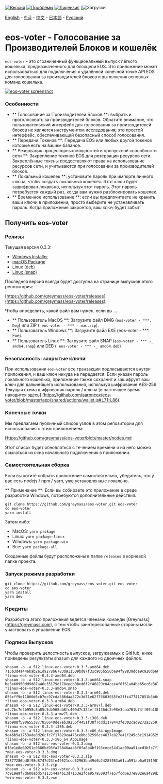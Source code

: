 [![Версия](https://img.shields.io/github/release/greymass/eos-voter/all.svg)](https://github.com/greymass/eos-voter/releases)
[![Проблемы](https://img.shields.io/github/issues/greymass/eos-voter.svg)](https://github.com/greymass/eos-voter/issues)
[![Лицензия](https://img.shields.io/badge/license-MIT-blue.svg)](https://raw.githubusercontent.com/greymass/eos-voter/master/LICENSE)
[![Загрузки](https://img.shields.io/github/downloads/greymass/eos-voter/total.svg)

[English](https://github.com/greymass/eos-voter/blob/master/README.md) - [한글](https://github.com/greymass/eos-voter/blob/master/README.kr.md) - [中文](https://github.com/greymass/eos-voter/blob/master/README.zh.md) - [日本語](https://github.com/greymass/eos-voter/blob/master/README.ja.md) - [Русский](https://github.com/greymass/eos-voter/blob/master/README.ru.md)

# eos-voter - Голосование за Производителей Блоков и кошелёк

`eos-voter` - это ограниченный функциональный выпуск лёгкого кошелька, предназначенного для блокцепи EOS. Это приложение может использоваться для подключения к удалённой конечной точке API EOS для голосования за производителей блоков и выполнения основных команд кошелька.


[![eos-voter screenshot](https://raw.githubusercontent.com/greymass/eos-voter/master/eos-voter.png)](https://raw.githubusercontent.com/greymass/eos-voter/master/eos-voter.png)

### Особенности

- ** Голосование за Производителей Блоков **: выбрать и проголосовать за производителей блоков. Обратите внимание, что пользовательский интерфейс для голосования за производителей блоков не является инструментом исследования; это простой интерфейс, обеспечивающий безопасный способ голосования.
- ** Передачи Токенов **: Передача EOS или любых другой токенов которые есть на вашем балансе.
- ** Резервация процессорных мощностей и пропускной способности сети **: Закрепление токенов EOS для резервации ресурсов сети. Закреплённые токены предоставляют права на использование ресурсов сети, и учитываются при голосовании за производителей блоков.
- ** Локальный кошелек **: установите пароль при импорте личного ключа, чтобы создать локальный кошелёк. Этот ключ будет зашифрован локально, используя этот пароль. Этот пароль потребуется каждый раз, когда вам нужно разблокировать кошелек.
- ** Временное использование **: если вы предпочитаете не хранить ваши ключи в приложении, просто выберите не устанавливать пароль. Когда приложение закроется, ваш ключ будет забыт.

## Получить eos-voter

### Релизы

Текущая версия 0.3.3:

- [Windows Installer](https://github.com/greymass/eos-voter/releases/download/v0.3.3/win-eos-voter-0.3.3.exe)
- [macOS Package](https://github.com/greymass/eos-voter/releases/download/v0.3.3/mac-eos-voter-0.3.3.dmg)
- [Linux (deb)](https://github.com/greymass/eos-voter/releases/download/v0.3.3/linux-eos-voter-0.3.3-amd64.deb)
- [Linux (snap)](https://github.com/greymass/eos-voter/releases/download/v0.3.3/linux-eos-voter-0.3.3-amd64.snap)

Последняя версия всегда будет доступна на странице выпусков этого репозитория:

[https://github.com/greymass/eos-voter/releases](https://github.com/greymass/eos-voter/releases)

Чтобы определить, какой файл вам нужен, если вы ...

- ** Пользователь MacOS **: Загрузите файл DMG (`eos-voter - ***. Dmg`) или ZIP (` eos-voter - *** - mac.zip`).
- ** Пользователь Windows **: Загрузите файл EXE (eos-voter - ***. Exe).
- ** Пользователь Linux **: Загрузите файл SNAP (`eos-voter - *** -_ amd64.snap`) или DEB (` eos-voter - *** -_ amd64.deb`)

### Безопасность: закрытые ключи

При использовании `eos-voter` все транзакции подписываются внутри приложения, и ваш ключ никуда не передается. Если указан пароль локального кошелька, приложение также сохранит и зашифрует ваш ключ для дальнейшего использования, используя шифрование AES-256. Текущая схема шифрования пароля / ключа [в настоящее время находится здесь] (https://github.com/aaroncox/eos-voter/blob/master/app/shared/actions/wallet.js#L71-L86).

### Конечные точки

Мы предлагаем публичный список узлов в этом репозитории для использования с этим приложением:

[Https://github.com/greymass/eos-voter/blob/master/nodes.md](https://github.com/greymass/eos-voter/blob/master/nodes.md)

Этот список будет обновляться с течением времени и на него можно ссылаться из окна начального подключения в приложении.

### Самостоятельная сборка

Если вы хотите собрать приложение самостоятельно, убедитесь, что у вас есть nodejs / npm / yarn, уже установленные локально.

** Примечание **: Если вы собираете это приложение в среде разработки Windows, потребуются дополнительные действия.

```
git clone https://github.com/greymass/eos-voter.git eos-voter
cd eos-voter
yarn install
```

Затем либо:

- MacOS: `yarn package`
- Linux: `yarn package-linux`
- Windows: `yarn package-win`
- Все: `yarn package-all`

Созданные файлы будут расположены в папке `releases` в корневой папке проекта.

### Запуск режима разработки

```
git clone https://github.com/greymass/eos-voter.git eos-voter
cd eos-voter
yarn install
yarn dev
```

### Кредиты

Разработка этого приложения ведется членами команды [Greymass] (https://greymass.com), с тем чтобы заинтересованные стороны могли участвовать в управлении EOS.

### Подписи Выпусков

Чтобы проверить целостность выпусков, загружаемых с GitHub, ниже приведены результаты shasum для каждого из двоичных файлов:

```
shasum -b -a 512 linux-eos-voter-0.3.3-amd64.deb
715b3d4a446bab2e1d9278b6783d911509bd87f31c905b556ba94f98830dce9c920d6663eb1ca588fbcc8f0b6646a75d6ab0daad1edfe23672dcbb2bc45ab5fc *linux-eos-voter-0.3.3-amd64.deb
shasum -b -a 512 linux-eos-voter-0.3.3-amd64.snap
ba3e60950dd9d87a46e35179d178eecb08ed6f2f46829c04cee4f8f61a04be65ec6e367b340a8d81060e96ff30ede7769bb38a993022aa13bfa823a421537147 *linux-eos-voter-0.3.3-amd64.snap
shasum -b -a 512 linux-eos-voter-0.3.3-arm64.deb
056cff9e11066d6cb7ec97cda586daa572c3d71e62f76603055fe2ffc477417051b3b6c4c573b08fa01551cb1294d025e1818fd40de94bb1eefd971259a5c9e3 *linux-eos-voter-0.3.3-arm64.deb
shasum -b -a 512 linux-eos-voter-0.3.3-armv7l.deb
e6c7bc7e2b958c8a85c5db568ab8fc409d7c324eff5136dc2e98e3caa761b74ff69a188b42c47fcb7da3b867e276e4962e8f6b3734bb1db9f0c48a5f42ab7d66 *linux-eos-voter-0.3.3-armv7l.deb
shasum -b -a 512 linux-eos-voter-0.3.3-i386.deb
92b908f5906553877856640de7eb39256f4451f38f7cdd1178443fe302cad9272a325974b5a5e14df5074018a4c6a525e896cabefffaf4e3e5850726f599dfad *linux-eos-voter-0.3.3-i386.deb
shasum -b -a 512 linux-eos-voter-0.3.3-x86_64.AppImage
9e46b5a1753ade0d26cfc7f17829ea476cebbc32596ce4637e827e41f245c6c1914952926606c58b27e4d27f99465914c7c88686e8e85c154ce68db9bfac0f4a *linux-eos-voter-0.3.3-x86_64.AppImage
shasum -b -a 512 mac-eos-voter-0.3.3.dmg
0f8e1e8e69291c0686bd95fa25846aaa5f0fa8a4bf193cece54d1ac09aa51acd3bfc7f1eda2485992b9df083bb03b4e2cac62ef71f798f8646a8f3c499ca36c9 *mac-eos-voter-0.3.3.dmg
shasum -b -a 512 mac-eos-voter-0.3.3.zip
23877286bd0f98d8747d23fe49521ccd52963ba49d6b24283083a61ca591ab6a015190184641f35d04cb5d8d8fd45210c5861d7709b95d6492d79c7b8d5ba216 *mac-eos-voter-0.3.3.zip
shasum -b -a 512 win-eos-voter-0.3.3.exe
7c919e9f7d600abd57113544a4b13d7153e2fce95795093f7e57fcd6e37e802e6a429d2e69a78ab9860127524fc70802e785a428deac3eab79b09b4b12ae08ed *win-eos-voter-0.3.3.exe
```
